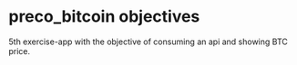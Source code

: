 # preco_bitcoin objectives

5th exercise-app with the objective of consuming an api and showing BTC price.
